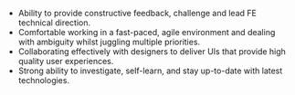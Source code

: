 - Ability to provide constructive feedback, challenge and lead FE technical direction.
- Comfortable working in a fast-paced, agile environment and dealing with ambiguity whilst juggling multiple priorities.
- Collaborating effectively with designers to deliver UIs that provide high quality user experiences.
- Strong ability to investigate, self-learn, and stay up-to-date with latest technologies.
